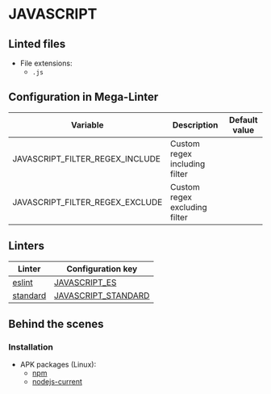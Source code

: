 <!-- markdownlint-disable MD003 MD020 MD033 MD041 -->
<!-- Generated by .automation/build.py, please do not update manually -->
<!-- Instead, update descriptor file at https://github.com/nvuillam/mega-linter/tree/master/megalinter/descriptors/javascript.yml -->
# JAVASCRIPT

## Linted files

- File extensions:
  - `.js`

## Configuration in Mega-Linter

| Variable | Description | Default value |
| ----------------- | -------------- | -------------- |
| JAVASCRIPT_FILTER_REGEX_INCLUDE | Custom regex including filter |  |
| JAVASCRIPT_FILTER_REGEX_EXCLUDE | Custom regex excluding filter |  |

## Linters

| Linter | Configuration key |
| ------ | ----------------- |
| [eslint](javascript_eslint.md) | [JAVASCRIPT_ES](javascript_eslint.md) |
| [standard](javascript_standard.md) | [JAVASCRIPT_STANDARD](javascript_standard.md) |

## Behind the scenes

### Installation

- APK packages (Linux):
  - [npm](https://pkgs.alpinelinux.org/packages?branch=edge&name=npm)
  - [nodejs-current](https://pkgs.alpinelinux.org/packages?branch=edge&name=nodejs-current)
